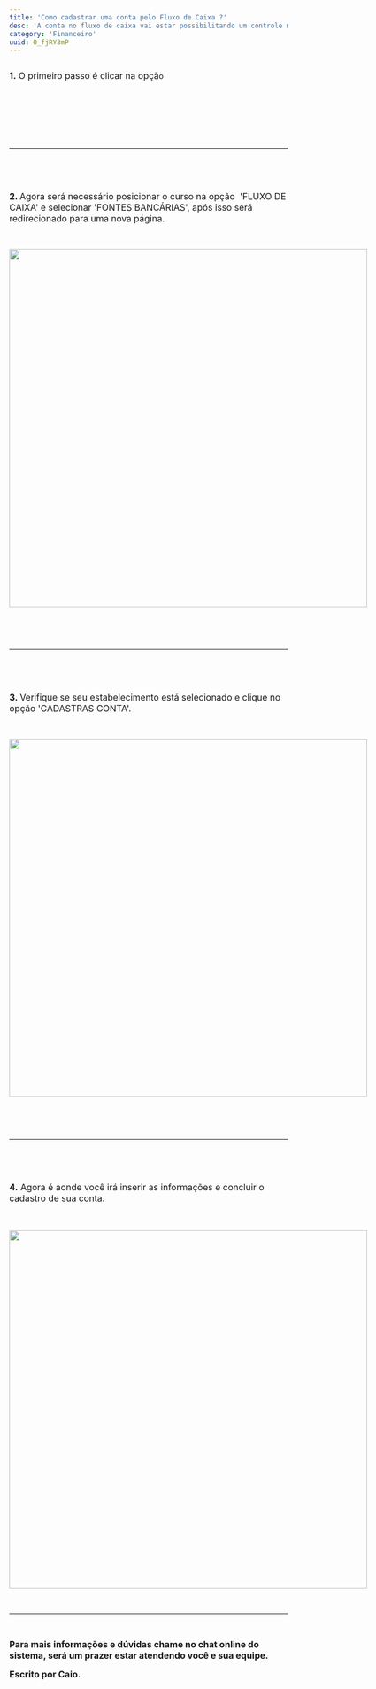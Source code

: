 ```yaml
---
title: 'Como cadastrar uma conta pelo Fluxo de Caixa ?'
desc: 'A conta no fluxo de caixa vai estar possibilitando um controle maior de suas finanças.'
category: 'Financeiro'
uuid: O_fjRY3mP
---
```


<div class='se-component' style='display:flex;'><p><span style='font-size: 16px;'><strong>1.</strong> O primeiro passo é clicar na opçã</span>o&nbsp;</p><div class='se-component se-image-container __se__float-none'><figure style='margin: 0px;'><img data-index='0' style='' data-origin=',' data-file-size='0' data-file-name='fluxo-caisa%20img%201.png' data-percentage='auto,auto' data-align='none' data-size=',' data-rotatey='' data-rotatex='' data-proportion='true' data-rotate='' alt='' src='https://vendergas.github.io/vendergas-imagens/fluxo-caisa%20img%201.png'>                            </figure></div></div><p>​</p><p><br></p><p><br></p><hr><p><br></p><p><br></p><p><span style='font-size: 16px;'><strong>2. </strong>Agora será necessário posicionar o curso na opção&nbsp; 'FLUXO DE CAIXA' e selecionar 'FONTES BANCÁRIAS', após isso será redirecionado para uma nova página.</span></p><p><br></p><div class='se-component se-image-container __se__float-none'><figure style='margin: 0px; width: 647px;'><img data-index='1' style='width: 647px; height: auto;' data-origin='647px,auto' data-file-size='0' data-file-name='fluxo-caisa%20img%202.png' data-align='none' data-size='647px,auto' data-proportion='true' data-rotate='0' alt='' src='https://vendergas.github.io/vendergas-imagens/fluxo-caisa%20img%202.png'>            </figure></div><p><br></p><p><br></p><hr><p><br></p><p><br></p><p><span style='font-size: 16px;'><strong>3.&nbsp;</strong>Verifique se seu estabelecimento está selecionado e clique no opção 'CADASTRAS CONTA'.</span></p><p><br></p><div class='se-component se-image-container __se__float-none'><figure style='margin: 0px; width: 647px;'><img data-index='2' style='width: 647px; height: auto;' data-origin='647px,auto' data-file-size='0' data-file-name='fluxo-caisa%20img%203.png' data-align='none' data-size='647px,auto' data-proportion='true' data-rotate='0' alt='' src='https://vendergas.github.io/vendergas-imagens/fluxo-caisa%20img%203.png'>        </figure></div><p><br></p><p><br></p><hr><p><br></p><p><br></p><p><span style='font-size: 16px;'><strong>4.</strong> Agora é aonde você irá inserir as informações e concluir o cadastro de sua conta.</span></p><p><span style='font-size: 16px;'><strong><br></strong></span></p><div class='se-component se-image-container __se__float-none'><figure style='margin: 0px; width: 647px;'><img data-index='3' style='width: 647px; height: auto;' data-origin='647px,auto' data-file-size='0' data-file-name='fluxo-caisa%20img%204.png' data-align='none' data-size='647px,auto' data-proportion='true' data-rotate='0' alt='' src='https://vendergas.github.io/vendergas-imagens/fluxo-caisa%20img%204.png'>    </figure></div><p><br></p><hr><p><br></p><p><span style='margin: 0px; padding: 0px; box-sizing: border-box; -webkit-user-drag: none; overflow: visible; font-family: inherit; font-size: 16px; color: inherit; display: inline; vertical-align: baseline;'><strong>Para mais informações e dúvidas chame no chat online do sistema, será um prazer estar atendendo você e sua equipe.</strong></span></p><p><span style='margin: 0px; padding: 0px; box-sizing: border-box; -webkit-user-drag: none; overflow: visible; font-family: inherit; font-size: 16px; color: inherit; display: inline; vertical-align: baseline;'><strong>Escrito por Caio.</strong></span></p><p><br></p>
